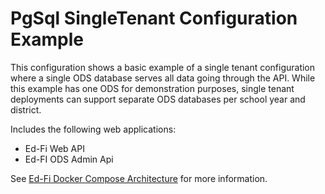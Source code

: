 # PgSql SingleTenant Configuration Example
This configuration shows a basic example of a single tenant configuration where a single ODS database serves all data going through the API. While this example has one ODS for demonstration purposes, single tenant deployments can support separate ODS databases per school year and district.

Includes the following web applications:
* Ed-Fi Web API
* Ed-FI ODS Admin Api

See [Ed-Fi Docker Compose Architecture](https://techdocs.ed-fi.org/display/EDFITOOLS/Ed-Fi+Docker+Compose+Architecture) for more information.
